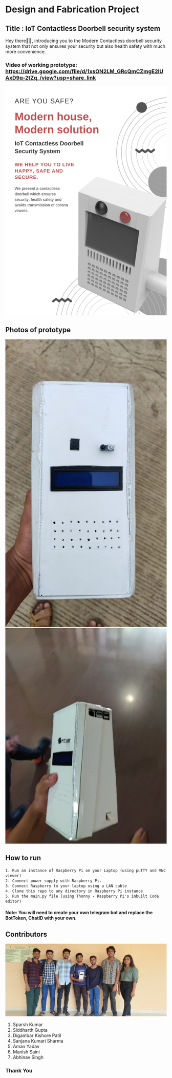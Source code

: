 # Design and Fabrication Project
## Title : IoT Contactless Doorbell security system

Hey there👋🏻, introducing you to the Modern Contactless doorbell security system that not only ensures your security but also health safety with much more convenience.

### Video of working prototype: https://drive.google.com/file/d/1xsON2LM_GRcQmCZmgE2IUAxD9q-2tZq_/view?usp=share_link

<img src='./photos/poster.jpg'>

## Photos of prototype

<img src='./photos/img1.jpg'>
<img src='./photos/img2.jpg'>

## How to run 

```
1. Run an instance of Raspberry Pi on your Laptop (using puTTY and VNC viewer)
2. Connect power supply with Raspberry Pi.
3. Connect Raspberry to your laptop using a LAN cable
4. Clone this repo to any directory in Raspberry Pi instance
5. Run the main.py file (using Thonny - Raspberry Pi's inbuilt Code editor)
```

#### Note: You will need to create your own telegram bot and replace the BotToken, ChatID with your own.

## Contributors

<img src='./photos/group.jpg'>

1. Sparsh Kumar
2. Siddharth Gupta
3. Digambar Kishore Patil
4. Sanjana Kumari Sharma
5. Aman Yadav
6. Manish Saini
7. Abhinav Singh

### Thank You
